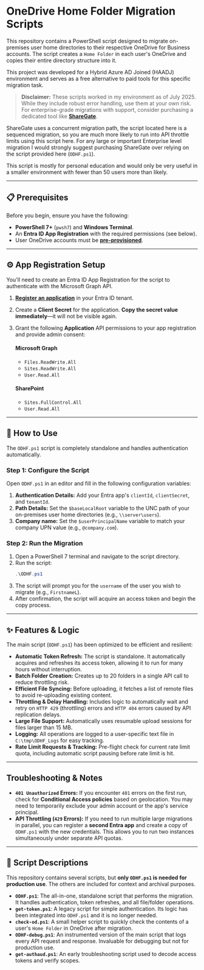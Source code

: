 # OneDrive Home Folder Migration Scripts

This repository contains a PowerShell script designed to migrate on-premises user home directories to their respective OneDrive for Business accounts. The script creates a `Home Folder` in each user's OneDrive and copies their entire directory structure into it.

This project was developed for a Hybrid Azure AD Joined (HAADJ) environment and serves as a free alternative to paid tools for this specific migration task.

> **Disclaimer:** These scripts worked in my environment as of July 2025. While they include robust error handling, use them at your own risk. For enterprise-grade migrations with support, consider purchasing a dedicated tool like **[ShareGate](https://sharegate.com/)**.

ShareGate uses a concurrent migration path, the script located here is a sequenced migration, so you are much more likely to run into API throttle limits using this script here. For any large or important Enterprise level migration I would strongly suggest purchasing ShareGate over relying on the script provided here (`ODHF.ps1`). 

This script is mostly for personal education and would only be very useful in a smaller environment with fewer than 50 users more than likely.

-----

## 📋 Prerequisites

Before you begin, ensure you have the following:

  * **PowerShell 7+** (`pwsh7`) and **Windows Terminal**.
  * An **Entra ID App Registration** with the required permissions (see below).
  * User OneDrive accounts must be **[pre-provisioned](https://learn.microsoft.com/en-us/sharepoint/pre-provision-accounts)**.

-----

## ⚙️ App Registration Setup

You'll need to create an Entra ID App Registration for the script to authenticate with the Microsoft Graph API.

1.  **[Register an application](https://learn.microsoft.com/en-us/entra/identity-platform/quickstart-register-app)** in your Entra ID tenant.

2.  Create a **Client Secret** for the application. **Copy the secret value immediately**—it will not be visible again.

3.  Grant the following **Application** API permissions to your app registration and provide admin consent:

    #### Microsoft Graph

      * `Files.ReadWrite.All`
      * `Sites.ReadWrite.All`
      * `User.Read.All`

    #### SharePoint

      * `Sites.FullControl.All`
      * `User.Read.All`

-----

## 🚀 How to Use

The `ODHF.ps1` script is completely standalone and handles authentication automatically.

### Step 1: Configure the Script

Open `ODHF.ps1` in an editor and fill in the following configuration variables:

1.  **Authentication Details:** Add your Entra app's `clientId`, `clientSecret`, and `tenantId`.
2.  **Path Details:** Set the `$baseLocalRoot` variable to the UNC path of your on-premises user home directories (e.g., `\\server\users`).
3.  **Company name:** Set the `$userPrincipalName` variable to match your company UPN value (e.g., `@company.com`).

### Step 2: Run the Migration

1.  Open a PowerShell 7 terminal and navigate to the script directory.
2.  Run the script:
    ```powershell
    .\ODHF.ps1
    ```
3.  The script will prompt you for the `username` of the user you wish to migrate (e.g., `FirstnameL`).
4.  After confirmation, the script will acquire an access token and begin the copy process.

-----

## ✨ Features & Logic

The main script (`ODHF.ps1`) has been optimized to be efficient and resilient:

  * **Automatic Token Refresh:** The script is standalone. It automatically acquires and refreshes its access token, allowing it to run for many hours without interruption.
  * **Batch Folder Creation:** Creates up to 20 folders in a single API call to reduce throttling risk.
  * **Efficient File Syncing:** Before uploading, it fetches a list of remote files to avoid re-uploading existing content.
  * **Throttling & Delay Handling:** Includes logic to automatically wait and retry on `HTTP 429` (throttling) errors and `HTTP 404` errors caused by API replication delays.
  * **Large File Support:** Automatically uses resumable upload sessions for files larger than 15 MB.
  * **Logging:** All operations are logged to a user-specific text file in `C:\tmp\ODHF_Logs` for easy tracking.
  * **Rate Limit Requests & Tracking:** Pre-flight check for current rate limit quota, including automatic script pausing before rate limit is hit.

-----

## Troubleshooting & Notes

  * **`401 Unauthorized` Errors:** If you encounter `401` errors on the first run, check for **Conditional Access policies** based on geolocation. You may need to temporarily exclude your admin account or the app's service principal.
  * **API Throttling (`429` Errors):** If you need to run multiple large migrations in parallel, you can register a **second Entra app** and create a copy of `ODHF.ps1` with the new credentials. This allows you to run two instances simultaneously under separate API quotas.

-----

## 📂 Script Descriptions

This repository contains several scripts, but **only `ODHF.ps1` is needed for production use**. The others are included for context and archival purposes.

  * **`ODHF.ps1`**: The all-in-one, standalone script that performs the migration. It handles authentication, token refreshes, and all file/folder operations.
  * **`get-token.ps1`**: A legacy script for simple authentication. Its logic has been integrated into `ODHF.ps1` and it is no longer needed.
  * **`check-od.ps1`**: A small helper script to quickly check the contents of a user's `Home Folder` in OneDrive after migration.
  * **`ODHF-debug.ps1`**: An instrumented version of the main script that logs every API request and response. Invaluable for debugging but not for production use.
  * **`get-authaud.ps1`**: An early troubleshooting script used to decode access tokens and verify scopes.
